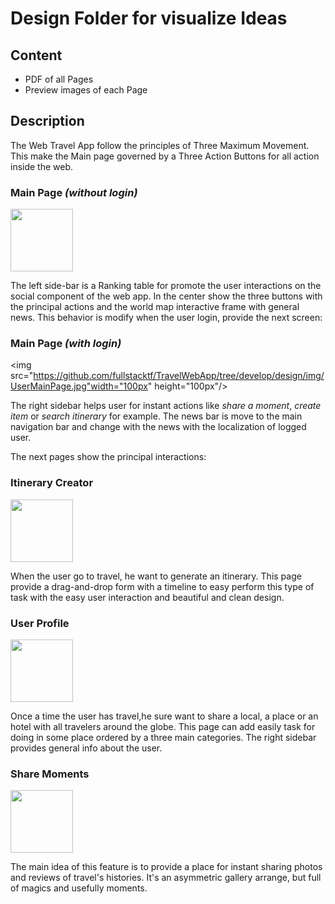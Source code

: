 # Design Folder for visualize Ideas

## Content

- PDF of all Pages
- Preview images of each Page

## Description

The Web Travel App follow the principles of Three Maximum Movement. This make the Main page governed by a Three Action Buttons for all action inside the web.

### Main Page _(without login)_

<img src="https://github.com/fullstacktf/TravelWebApp/tree/develop/design/img/MainPage.jpg" width="100px" height="100px"/>

The left side-bar is a Ranking table for promote the user interactions on the social component of the web app. In the center show the three buttons with the principal actions and the world map interactive frame with general news. This behavior is modify when the user login, provide the next screen:

### Main Page _(with login)_

<img src="https://github.com/fullstacktf/TravelWebApp/tree/develop/design/img/UserMainPage.jpg"width="100px" height="100px"/>

The right sidebar helps user for instant actions like _share a moment_, _create item_ or _search itinerary_ for example. The news bar is move to the main navigation bar and change with the news with the localization of logged user.

The next pages show the principal interactions:

### Itinerary Creator

<img src="https://github.com/fullstacktf/TravelWebApp/tree/develop/design/img/ItineraryCreator.jpg" width="100px" height="100px"/>

When the user go to travel, he want to generate an itinerary. This page provide a drag-and-drop form with a timeline to easy perform this type of task with the easy user interaction and beautiful and clean design.

### User Profile

<img src="https://github.com/fullstacktf/TravelWebApp/tree/develop/design/img/UserProfile.jpg" width="100px" height="100px"/>

Once a time the user has travel,he sure want to share a local, a place or an hotel with all travelers around the globe. This page can add easily task for doing in some place ordered by a three main categories. The right sidebar provides general info about the user.

### Share Moments
<img src="https://github.com/fullstacktf/TravelWebApp/tree/develop/design/img/ShareMoment.jpg" width="100px" height="100px"/>

The main idea of this feature is to provide a place for instant sharing photos and reviews of travel's histories. It's an asymmetric gallery arrange, but full of magics and usefully moments.
